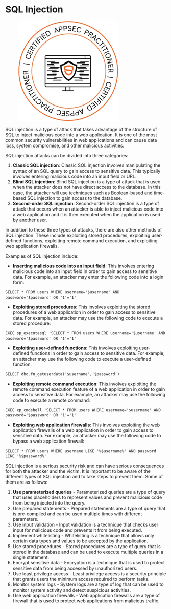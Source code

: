 # SQL Injection

<figure><img src=".gitbook/assets/image (13).png" alt="" width="314"><figcaption></figcaption></figure>

SQL injection is a type of attack that takes advantage of the structure of SQL to inject malicious code into a web application. It is one of the most common security vulnerabilities in web applications and can cause data loss, system compromise, and other malicious activities.

SQL injection attacks can be divided into three categories:

1. **Classic SQL injection**: Classic SQL injection involves manipulating the syntax of an SQL query to gain access to sensitive data. This typically involves entering malicious code into an input field or URL.
2. **Blind SQL injection**: Blind SQL injection is a type of attack that is used when the attacker does not have direct access to the database. In this case, the attacker will use techniques such as Boolean-based and time-based SQL injection to gain access to the database.
3. **Second-order SQL injection**: Second-order SQL injection is a type of attack that occurs when an attacker is able to inject malicious code into a web application and it is then executed when the application is used by another user.

In addition to these three types of attacks, there are also other methods of SQL injection. These include exploiting stored procedures, exploiting user-defined functions, exploiting remote command execution, and exploiting web application firewalls.

Examples of SQL injection include:

* **Inserting malicious code into an input field**: This involves entering malicious code into an input field in order to gain access to sensitive data. For example, an attacker may enter the following code into a login form:

```
SELECT * FROM users WHERE username='$username' AND password='$password' OR '1'='1'
```

* **Exploiting stored procedures**: This involves exploiting the stored procedures of a web application in order to gain access to sensitive data. For example, an attacker may use the following code to execute a stored procedure:

```
EXEC sp_executesql 'SELECT * FROM users WHERE username='$username' AND password='$password' OR '1'='1'
```

* **Exploiting user-defined functions**: This involves exploiting user-defined functions in order to gain access to sensitive data. For example, an attacker may use the following code to execute a user-defined function:

```
SELECT dbo.fn_getuserdata('$username','$password')
```

* **Exploiting remote command execution**: This involves exploiting the remote command execution feature of a web application in order to gain access to sensitive data. For example, an attacker may use the following code to execute a remote command:

```
EXEC xp_cmdshell 'SELECT * FROM users WHERE username='$username' AND password='$password' OR '1'='1'
```

* **Exploiting web application firewalls**: This involves exploiting the web application firewalls of a web application in order to gain access to sensitive data. For example, an attacker may use the following code to bypass a web application firewall:

```
SELECT * FROM users WHERE username LIKE '%$username%' AND password LIKE '%$password%'
```

SQL injection is a serious security risk and can have serious consequences for both the attacker and the victim. It is important to be aware of the different types of SQL injection and to take steps to prevent them. Some of them are as follows:

1. **Use parameterized queries** - Parameterized queries are a type of query that uses placeholders to represent values and prevent malicious code from being injected into the query.
2. Use prepared statements - Prepared statements are a type of query that is pre-compiled and can be used multiple times with different parameters.
3. Use input validation - Input validation is a technique that checks user input for malicious code and prevents it from being executed.
4. Implement whitelisting - Whitelisting is a technique that allows only certain data types and values to be accepted by the application.
5. Use stored procedures - Stored procedures are a type of query that is stored in the database and can be used to execute multiple queries in a single statement.
6. Encrypt sensitive data - Encryption is a technique that is used to protect sensitive data from being accessed by unauthorized users.
7. Use least privilege access - Least privilege access is a security principle that grants users the minimum access required to perform tasks.
8. Monitor system logs - System logs are a type of log that can be used to monitor system activity and detect suspicious activities.
9. Use web application firewalls - Web application firewalls are a type of firewall that is used to protect web applications from malicious traffic.
